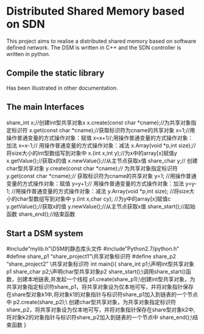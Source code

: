 # Distributed Shared Memory based on SDN
This project aims to realise a distributed shared memory based on software defined network. The DSM is written in C++ and the SDN controller is written in python.
## Compile the static library
Has been illustrated in other documentation.
## The main Interfaces
share_int x;//创建int型共享对象x
x.create(const char *cname);//为共享对象指定标识符
x.get(const char *cname);//获取标识符为cname的共享对象
x=1;//用操作普通变量的方式操作对象：赋值
x=x+1//;用操作普通变量的方式操作对象：加法
x=x-1;// 用操作普通变量的方式操作对象：减法
x.Array(void *p,int size);//将size大小的int型数组写到对象中
x.(int x,int y);//为x中的array[x]赋值y
x.getValue();//获取x的值
x.newValue();//从主节点获取x值
share_char y;// 创建char型共享对象
y.create(const char *cname);// 为共享对象指定标识符
y.get(const char *cname);// 获取标识符为cname的共享对象
y=1; //用操作普通变量的方式操作对象：赋值
y=y+1;// 用操作普通变量的方式操作对象：加法
y=y-1; //用操作普通变量的方式操作对象：减法
y.Array(void *p,int size); //将size大小的char型数组写到对象中
y.(int x,char cy); //为y中的array[x]赋值c
y.getValue();//获取x的值
y.newValue();//从主节点获取x值
share_start();//起始函数
share_end();//结束函数
## Start a DSM system

#include”mylib.h”\\DSM的静态库头文件
#include”Python2.7/python.h”
#define share_p1 “share_project1”\\共享对象标识符
#define share_p2 “share_project2” \\共享对象标识符
int main(){
share_int p1;\\声明int型共享对象p1
share_char p2;\\声明char型共享对象p2
share_start();\\调用share_start()函数，创建本地链表,并发起一个线程
p1.create(share_p1);\\创建int型共享对象，为共享对象指定标识符share_p1，将共享对象设为仅本地可写，并将对象指针保存在share型对象k1中,将对象k1的对象指针与标识符share_p1加入到链表的一个节点中
p2.create(share_p2);\\ 创建char型共享对象，为共享对象指定标识符share_p2，将共享对象设为仅本地可写，并将对象指针保存在share型对象k2中,将对象k2的对象指针与标识符share_p2加入到链表的一个节点中
share_end();\\结束函数
} 
    

